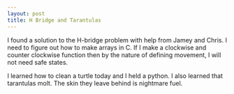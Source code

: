 ```yaml
---
layout: post
title: H Bridge and Tarantulas
---
```


I found a solution to the H-bridge problem with help from Jamey and Chris. I need to figure out how to make arrays in C. If I make a clockwise and counter clockwise function then by the nature of defining movement, I will not need safe states.

I learned how to clean a turtle today and I held a python. I also learned that tarantulas molt. The skin they leave behind is nightmare fuel.
